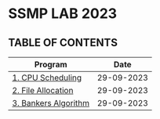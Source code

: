 # SSMP LAB 2023

## TABLE OF CONTENTS

| Program                                                | Date       |
| ------------------------------------------------------ | ---------- |
| [1. CPU Scheduling](/01%20-%20CPU%20Scheduling/)       | 29-09-2023 |
| [2. File Allocation](/02%20-%20File%20Allocation/)     | 29-09-2023 |
| [3. Bankers Algorithm](/03%20-%20Bankers%20Algorithm/) | 29-09-2023 |
